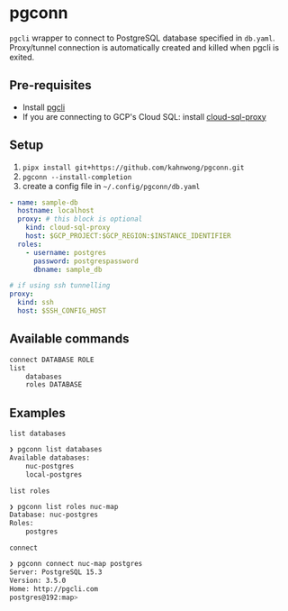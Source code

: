 # pgconn

`pgcli` wrapper to connect to PostgreSQL database specified in `db.yaml`. Proxy/tunnel connection is automatically created and killed when pgcli is exited.

## Pre-requisites

- Install [pgcli](https://www.pgcli.com/install)
- If you are connecting to GCP's Cloud SQL: install [cloud-sql-proxy](https://github.com/GoogleCloudPlatform/cloud-sql-proxy)

## Setup

1. `pipx install git+https://github.com/kahnwong/pgconn.git`
2. `pgconn --install-completion`
3. create a config file in `~/.config/pgconn/db.yaml`

```yaml
- name: sample-db
  hostname: localhost
  proxy: # this block is optional
    kind: cloud-sql-proxy
    host: $GCP_PROJECT:$GCP_REGION:$INSTANCE_IDENTIFIER
  roles:
    - username: postgres
      password: postgrespassword
      dbname: sample_db

# if using ssh tunnelling
proxy:
  kind: ssh
  host: $SSH_CONFIG_HOST
```

## Available commands

```bash
connect DATABASE ROLE
list
    databases
    roles DATABASE
```

## Examples

`list databases`

```bash
❯ pgconn list databases
Available databases:
    nuc-postgres
    local-postgres
```

`list roles`

```bash
❯ pgconn list roles nuc-map
Database: nuc-postgres
Roles:
    postgres
```

`connect`

```bash
❯ pgconn connect nuc-map postgres
Server: PostgreSQL 15.3
Version: 3.5.0
Home: http://pgcli.com
postgres@192:map>
```

